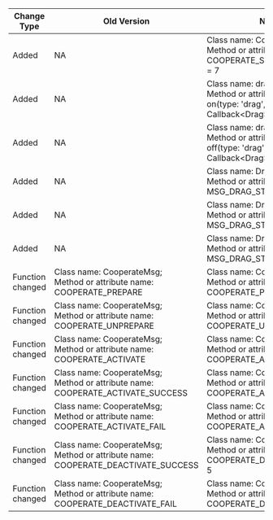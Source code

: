 | Change Type | Old Version | New Version | d.ts File |
| ---- | ------ | ------ | -------- |
|Added|NA|Class name: CooperateMsg;<br>Method or attribute name: COOPERATE_SESSION_DISCONNECTED = 7|@ohos.cooperate.d.ts|
|Added|NA|Class name: dragInteraction;<br>Method or attribute name: function on(type: 'drag', callback: Callback\<DragState>): void;|@ohos.deviceStatus.dragInteraction.d.ts|
|Added|NA|Class name: dragInteraction;<br>Method or attribute name: function off(type: 'drag', callback?: Callback\<DragState>): void;|@ohos.deviceStatus.dragInteraction.d.ts|
|Added|NA|Class name: DragState;<br>Method or attribute name: MSG_DRAG_STATE_START = 1|@ohos.deviceStatus.dragInteraction.d.ts|
|Added|NA|Class name: DragState;<br>Method or attribute name: MSG_DRAG_STATE_STOP = 2|@ohos.deviceStatus.dragInteraction.d.ts|
|Added|NA|Class name: DragState;<br>Method or attribute name: MSG_DRAG_STATE_CANCEL = 3|@ohos.deviceStatus.dragInteraction.d.ts|
|Function changed|Class name: CooperateMsg;<br>Method or attribute name: COOPERATE_PREPARE|Class name: CooperateMsg;<br>Method or attribute name: COOPERATE_PREPARE = 0|@ohos.cooperate.d.ts|
|Function changed|Class name: CooperateMsg;<br>Method or attribute name: COOPERATE_UNPREPARE|Class name: CooperateMsg;<br>Method or attribute name: COOPERATE_UNPREPARE = 1|@ohos.cooperate.d.ts|
|Function changed|Class name: CooperateMsg;<br>Method or attribute name: COOPERATE_ACTIVATE|Class name: CooperateMsg;<br>Method or attribute name: COOPERATE_ACTIVATE = 2|@ohos.cooperate.d.ts|
|Function changed|Class name: CooperateMsg;<br>Method or attribute name: COOPERATE_ACTIVATE_SUCCESS|Class name: CooperateMsg;<br>Method or attribute name: COOPERATE_ACTIVATE_SUCCESS = 3|@ohos.cooperate.d.ts|
|Function changed|Class name: CooperateMsg;<br>Method or attribute name: COOPERATE_ACTIVATE_FAIL|Class name: CooperateMsg;<br>Method or attribute name: COOPERATE_ACTIVATE_FAIL = 4|@ohos.cooperate.d.ts|
|Function changed|Class name: CooperateMsg;<br>Method or attribute name: COOPERATE_DEACTIVATE_SUCCESS|Class name: CooperateMsg;<br>Method or attribute name: COOPERATE_DEACTIVATE_SUCCESS = 5|@ohos.cooperate.d.ts|
|Function changed|Class name: CooperateMsg;<br>Method or attribute name: COOPERATE_DEACTIVATE_FAIL|Class name: CooperateMsg;<br>Method or attribute name: COOPERATE_DEACTIVATE_FAIL = 6|@ohos.cooperate.d.ts|

